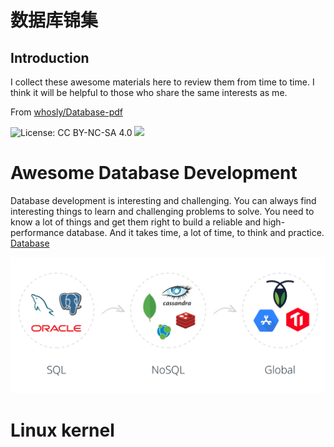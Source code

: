 # 数据库锦集

## Introduction

I collect these awesome materials here to review them from time to time.
I think it will be helpful to those who share the same interests as me.

From [whosly/Database-pdf](https://gitee.com/whosly/Database-pdf)

![License: CC BY-NC-SA 4.0](https://img.shields.io/badge/License-CC%20BY--NC--SA%204.0-lightgrey.svg)
![](https://parg.co/bDm)

# Awesome Database Development

Database development is interesting and challenging.
You can always find interesting things to learn and challenging problems to solve.
You need to know a lot of things and get them right to build a reliable and high-performance database.
And it takes time, a lot of time, to think and practice.   [Database](md/Database/README.md)

![image.png](md/Database/images/global.png)


# Linux kernel
